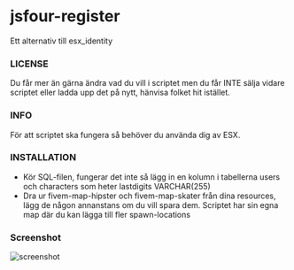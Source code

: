 # jsfour-register
Ett alternativ till esx_identity

### LICENSE
Du får mer än gärna ändra vad du vill i scriptet men du får INTE sälja vidare scriptet eller ladda upp det på nytt, hänvisa folket hit istället.

### INFO
För att scriptet ska fungera så behöver du använda dig av ESX.

### INSTALLATION
* Kör SQL-filen, fungerar det inte så lägg in en kolumn i tabellerna users och characters som heter lastdigits VARCHAR(255)
* Dra ur fivem-map-hipster och fivem-map-skater från dina resources, lägg de någon annanstans om du vill spara dem. Scriptet har sin egna map där du kan lägga till fler spawn-locations

### Screenshot
![screenshot](https://images-ext-2.discordapp.net/external/7Lo8kB8923e6iZ2O27yPbaO-TQjSoZiA-tj9JeMYrcI/https/image.prntscr.com/image/B6nkMnFORlmyIVTNVUAKrg.png?width=688&height=534)
